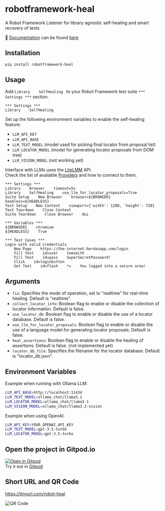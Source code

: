 # robotframework-heal
A Robot Framework Listener for library agnostic self-healing and smart recovery of tests

📙 [Documentation](https://manykarim.github.io/robotframework-heal/) can be found [here](https://manykarim.github.io/robotframework-heal/)

## Installation
```bash
pip install robotframework-heal
```

## Usage

Add `Library    SelfHealing ` to your Robot Framework test suite `*** Settings ***` section.

```robotframework
*** Settings ***
Library    SelfHealing
```	

Set up the following environment variables to enable the self-healing feature:

* `LLM_API_KEY`
* `LLM_API_BASE`
* `LLM_TEXT_MODEL` (model used for picking final locator from proposal list)
* `LLM_LOCATOR_MODEL` (model for generating locator proposals from DOM tree)
* `LLM_VISION_MODEL` (not working yet)

Interface with LLMs uses the [LiteLMM](https://docs.litellm.ai) API.  
Check the list of available [Providers](https://docs.litellm.ai/docs/providers) and how to connect to them.  

```robotframework
*** Settings ***
Library    Browser    timeout=5s
Library    SelfHealing    use_llm_for_locator_proposals=True
Suite Setup    New Browser    browser=${BROWSER}    headless=${HEADLESS}
Test Setup    New Context    viewport={'width': 1280, 'height': 720}
Test Teardown    Close Context
Suite Teardown    Close Browser    ALL

*** Variables ***
${BROWSER}    chromium
${HEADLESS}    True

*** Test Cases ***
Login with valid credentials
    New Page    https://the-internet.herokuapp.com/login
    Fill Text    id=user    tomsmith
    Fill Text    id=pass    SuperSecretPassword!
    Click    id=loginbutton
    Get Text    id=flash    *=    You logged into a secure area!
```

## Arguments

* `fix`: Specifies the mode of operation, set to "realtime" for real-time healing. Default is "realtime".
* `collect_locator_info`: Boolean flag to enable or disable the collection of locator information. Default is false.
* `use_locator_db`: Boolean flag to enable or disable the use of a locator database. Default is false.
* `use_llm_for_locator_proposals`: Boolean flag to enable or disable the use of a language model for generating locator proposals. Default is false.
* `heal_assertions`: Boolean flag to enable or disable the healing of assertions. Default is false. (not implemented yet)
* `locator_db_file`: Specifies the filename for the locator database. Default is "locator_db.json".

## Environment Variables

Example when running with Ollama LLM:

```bash
LLM_API_BASE=http://localhost:11434
LLM_TEXT_MODEL=ollama_chat/llama3.1
LLM_LOCATOR_MODEL=ollama_chat/llama3.1
LLM_VISION_MODEL=ollama_chat/llama3.2-vision
```

Example when using OpenAI:

```bash
LLM_API_KEY=YOUR_OPENAI_API_KEY
LLM_TEXT_MODEL=gpt-3.5-turbo
LLM_LOCATOR_MODEL=gpt-3.5-turbo
```

## Open the project in Gitpod.io
[![Open in Gitpod](https://gitpod.io/button/open-in-gitpod.svg)](https://gitpod.io/#https://github.com/manykarim/robotframework-heal)  
Try it out in  [Gitpod](https://gitpod.io/#https://github.com/manykarim/robotframework-heal)

## Short URL and QR Code

https://tinyurl.com/robot-heal

![QR Code](QR-Code.png)